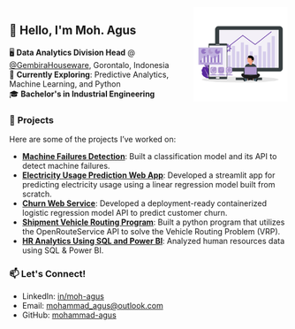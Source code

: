 <img src="https://raw.githubusercontent.com/mohammad-agus/mohammad-agus/refs/heads/main/images/pic.png" alt="analytics ilustration" min-width="400px" max-width="170px" width="170px" align="right">

## 👋 Hello, I'm Moh. Agus  
🖥️ **Data Analytics Division Head** @ [@GembiraHouseware](https://gembirahouseware.com/gembira/), Gorontalo, Indonesia  
🧿 **Currently Exploring**: Predictive Analytics, Machine Learning, and Python  
🎓 **Bachelor's in Industrial Engineering**

### 📂 **Projects**  
Here are some of the projects I’ve worked on:  
- **[Machine Failures Detection](https://github.com/mohammad-agus/machine-failures-detection)**: Built a classification model and its API to detect machine failures.
- **[Electricity Usage Prediction Web App](https://github.com/mohammad-agus/electricity-usage-prediction-web-app)**: Developed a streamlit app for predicting electricity usage using a linear regression model built from scratch.   
- **[Churn Web Service](https://github.com/mohammad-agus/churn-web-service)**: Developed a deployment-ready containerized logistic regression model API to predict customer churn.
- **[Shipment Vehicle Routing Program](https://github.com/mohammad-agus/shipment-vehicle-routing-program)**: Built a python program that utilizes the OpenRouteService API to solve the Vehicle Routing Problem (VRP).
- **[HR Analytics Using SQL and Power BI](https://github.com/mohammad-agus/hr-analytics-using-sql-and-powerbi)**: Analyzed human resources data using SQL & Power BI.


### 📫 **Let's Connect!**  
- LinkedIn: [in/moh-agus](https://www.linkedin.com/in/moh-agus/)
- Email: mohammad_agus@outlook.com
- GitHub: [mohammad-agus](https://github.com/mohammad-agus)  


